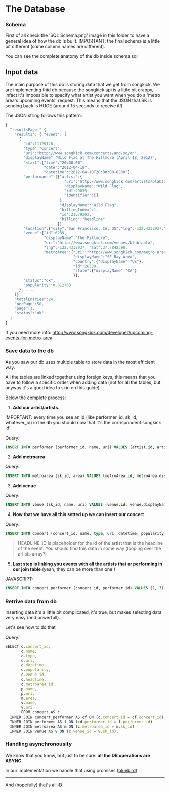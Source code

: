 # The Database

### Schema

First of all check the 'SQL Schema.png' image in this folder to have a general idea of how the db is built. IMPORTANT: the final schema is a little bit different (some column names are different).

You can see the complete anatomy of the db inside schema.sql

## Input data

The main purpose of this db is storing data that we get from songkick.
We are implementing thid db because the songkick api is a little bit crappy, infact it's impossible to specify what artist you want when you do a 'metro area's upcoming events' request. This means that the JSON that SK is sending back is HUGE (around 15 seconds to receive it!).

The JSON string follows this pattern:

```javascript
{
  "resultsPage:" {
    "results": { "event": [
      {
        "id":11129128,
        "type":"Concert",
        "uri":"http://www.songkick.com/concerts/and/so/on",
        "displayName":"Wild Flag at The Fillmore (April 18, 2012)",
        "start":{"time":"20:00:00",
                 "date":"2012-04-18",
                 "datetime":"2012-04-18T20:00:00-0800"},
        "performance":[{"artist":{
                          "uri":"http://www.songkick.com/artists/blablabla",
                          "displayName":"Wild Flag",
                          "id":29835,
                          "identifier":[]
                        },
                        "displayName":"Wild Flag",
                        "billingIndex":1,
                        "id":21579303,
                        "billing":"headline"
                       }],
        "location":{"city":"San Francisco, CA, US","lng":-122.4332937,"lat":37.7842398},
        "venue":{"id":6239,
                 "displayName":"The Fillmore",
                 "uri":"http://www.songkick.com/venues/blablabla",
                 "lng":-122.4332937, "lat":37.7842398,
                 "metroArea":{"uri":"http://www.songkick.com/metro_areas/blablabla",
                              "displayName":"SF Bay Area",
                              "country":{"displayName":"US"},
                              "id":26330,
                              "state":{"displayName":"CA"}
                              }}, 
        "status":"ok",
        "popularity":0.012763
      }, ....
    ]},
    "totalEntries":24,
    "perPage":50,
    "page":1,
    "status":"ok"
  }
}
```

If you need more info: http://www.songkick.com/developer/upcoming-events-for-metro-area

### Save data to the db

As you saw our db uses multiple table to store data in the most efficient way.

All the tables are linked together using foreign keys, this means that you have to follow a specific order when adding data (not for all the tables, but anyway it's a good idea to skin on this guide)

Below the complete process:

1. **Add our artist/artists.**

IMPORTANT: every time you see an id (like performer_id, sk_id, whatever_id) in the db you should now that it's the corrispondent songkick id!

Query:

```sql
INSERT INTO performer (performer_id, name, uri) VALUES (artist.id, artist.displayName, artist.uri)
```

2. **Add metroarea**

Query:

```sql
INSERT INTO metroarea (sk_id, area) VALUES (metroArea.id, metroArea.displayName)
```

3. **Add venue**

Query:
```sql
INSERT INTO venue (sk_id, name, uri) VALUES (venue.id, venue.displayName, venue.uri)
```

4. **Now that we have all this setted up we can insert our concert**

Query:

```sql
INSERT INTO concert (concert_id, name, type, uri, datetime, popularity, venue_id, headline_id, metroarea_id) VALUES (id, displayName, type, uri, start.datetime, popularity, venue.id, HEADLINE_ID, metroarea_id)
```

> HEADLINE_ID is placeholder for the id of the artist that is the headline of the event. You should find this data in some way (looping over the artists array?)

5. **Last step is linking you events with all the artists that ar performing in our join table** (yeah, they can be more than one!)

JAVASCRIPT:

```sql
INSERT INTO concert_performer (concert_id, performer_id) VALUES (?, ?)
```

### Retrive data from db
Inserting data it's a little bit complicated, it's true, but makes selecting data very easy (and powerfull).

Let's see how to do that

Query:

```javascript
SELECT c.concert_id,
       c.name,
       c.type,
       c.uri,
       c.datetime,
       c.popularity,
       c.venue_id,
       c.headline,
       c.metroarea_id,
       p.name,
       p.uri,
       m.area,
       v.name,
       v.uri
       FROM concert AS c 
  INNER JOIN concert_performer AS cf ON (c.concert_id = cf.concert_id)
  INNER JOIN performer AS f ON (cd.performer_id = f.performer_id)
  INNER JOIN metroarea AS m ON (c.metroarea_id = m.sk_id)
  INNER JOIN venue AS v ON (c.venue_id = v.sk_id);
```

### Handling asynchronousity

We know that you know, but just to be sure: **all the DB operations are ASYNC**

In our implementation we handle that using promises ([bluebird](http://bluebirdjs.com/docs/getting-started.html)).

---

And (hopefully) that's all :D




